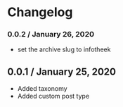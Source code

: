 # Changelog  

### 0.0.2 / January 26, 2020
* set the archive slug to infotheek

## 0.0.1 / January 25, 2020
* Added taxonomy
* Added custom post type